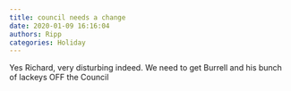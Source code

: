 ```yaml
---
title: council needs a change
date: 2020-01-09 16:16:04
authors: Ripp
categories: Holiday
---
```


 Yes Richard, very disturbing indeed.  We need to get Burrell and his bunch of lackeys OFF the Council